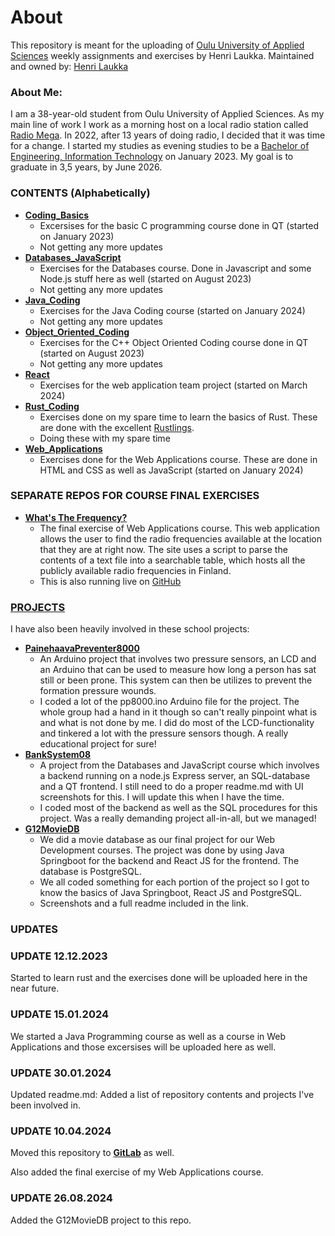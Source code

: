 # About
This repository is meant for the uploading of [Oulu University of Applied Sciences](https://www.ouas.fi) weekly assignments and exercises by Henri Laukka.
Maintained and owned by: [Henri Laukka](https://github.com/MacStache)

### About Me:
I am a 38-year-old student from Oulu University of Applied Sciences. As my main line of work I work as a morning host on a local radio station called [Radio Mega](https://mega.fi). In 2022, after 13 years of doing radio, I decided that it was time for a change. I started my studies as evening studies to be a [Bachelor of Engineering, Information Technology](https://oamk.fi/en/study-at-oamk/bachelor-s-degrees/beng-information-technology-2/) on January 2023. My goal is to graduate in 3,5 years, by June 2026. 

### CONTENTS (Alphabetically)
+ [**Coding_Basics**](https://github.com/MacStache/TVT23KMO_HLaukka/tree/main/Coding_Basics)
  - Excersises for the basic C programming course done in QT (started on January 2023)
  - Not getting any more updates
+ [**Databases_JavaScript**](https://github.com/MacStache/TVT23KMO_HLaukka/tree/main/Databases_Javascript)
  - Exercises for the Databases course. Done in Javascript and some Node.js stuff here as well (started on August 2023)
  - Not getting any more updates
+ [**Java_Coding**](https://github.com/MacStache/TVT23KMO_HLaukka/tree/main/Java_Coding)
  - Exercises for the Java Coding course (started on January 2024)
  - Not getting any more updates
+ [**Object_Oriented_Coding**](https://github.com/MacStache/TVT23KMO_HLaukka/tree/main/Object_Oriented_Coding)
  - Exercises for the C++ Object Oriented Coding course done in QT (started on August 2023)
  - Not getting any more updates
+ [**React**](https://github.com/MacStache/TVT23KMO_HLaukka/tree/main/React)
  - Exercises for the web application team project (started on March 2024) 
+ [**Rust_Coding**](https://github.com/MacStache/TVT23KMO_HLaukka/tree/main/Rust_Coding)
  - Exercises done on my spare time to learn the basics of Rust. These are done with the excellent [Rustlings](https://github.com/rust-lang/rustlings).
  - Doing these with my spare time
+ [**Web_Applications**](https://github.com/MacStache/TVT23KMO_HLaukka/tree/main/Web_Applications)
  - Exercises done for the Web Applications course. These are done in HTML and CSS as well as JavaScript (started on January 2024)
 
### SEPARATE REPOS FOR COURSE FINAL EXERCISES
+ [**What's The Frequency?**](https://github.com/MacStache/WhatsTheFrequency)
  - The final exercise of Web Applications course. This web application allows the user to find the radio frequencies available
at the location that they are at right now. The site uses a script to parse the contents of a text file into a searchable table,
which hosts all the publicly available radio frequencies in Finland.
  - This is also running live on [GitHub](https://macstache.github.io/WhatsTheFrequency/)

### [PROJECTS](https://github.com/MacStache/TVT23KMO_HLaukka/tree/main/Projects)
I have also been heavily involved in these school projects:
+ [**PainehaavaPreventer8000**](https://github.com/MacStache/PainehaavaPreventer8000)
  - An Arduino project that involves two pressure sensors, an LCD and an Arduino that can be used to measure how long a person has sat still or been prone. This system can then be utilizes to prevent the formation pressure wounds.
  - I coded a lot of the pp8000.ino Arduino file for the project. The whole group had a hand in it though so can't really pinpoint what is and what is not done by me. I did do most of the LCD-functionality and tinkered a lot with the pressure sensors though. A really educational project for sure!
+ [**BankSystem08**](https://github.com/MacStache/TVT23KMO_HLaukka/tree/main/Projects/BankSystem)
  - A project from the Databases and JavaScript course which involves a backend running on a node.js Express server, an SQL-database and a QT frontend. I still need to do a proper readme.md with UI screenshots for this. I will update this when I have the time.
  - I coded most of the backend as well as the SQL procedures for this project. Was a really demanding project all-in-all, but we managed!
+ [**G12MovieDB**](https://github.com/MacStache/TVT23KMO_HLaukka/tree/main/Projects/G12MovieDB) 
  - We did a movie database as our final project for our Web Development courses. The project was done by using Java Springboot for the backend and React JS for the frontend. The database is PostgreSQL.
  - We all coded something for each portion of the project so I got to know the basics of Java Springboot, React JS and PostgreSQL.
  - Screenshots and a full readme included in the link.

### UPDATES

### UPDATE 12.12.2023
Started to learn rust and the exercises done will be uploaded here in the near future.

### UPDATE 15.01.2024
We started a Java Programming course as well as a course in Web Applications and those excersises will be uploaded here as well.

### UPDATE 30.01.2024
Updated readme.md: Added a list of repository contents and projects I've been involved in.

### UPDATE 10.04.2024
Moved this repository to [**GitLab**](https://gitlab.com/macgroupche/TVT23KMO_HLaukka/) as well. 

Also added the final exercise of my Web Applications course.

### UPDATE 26.08.2024
Added the G12MovieDB project to this repo.
